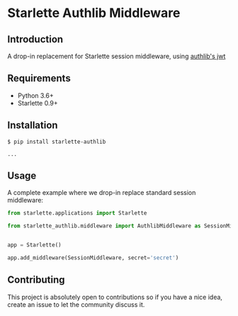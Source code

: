 # Starlette Authlib Middleware

## Introduction

A drop-in replacement for Starlette session middleware, using [authlib's jwt](https://docs.authlib.org/en/latest/jose/jwt.html)

## Requirements

* Python 3.6+
* Starlette 0.9+

## Installation

```console
$ pip install starlette-authlib

...
```

## Usage

A complete example where we drop-in replace standard session middleware:

```python
from starlette.applications import Starlette

from starlette_authlib.middleware import AuthlibMiddleware as SessionMiddleware


app = Starlette()

app.add_middleware(SessionMiddleware, secret='secret')
```

## Contributing

This project is absolutely open to contributions so if you have a nice idea,
create an issue to let the community discuss it.
